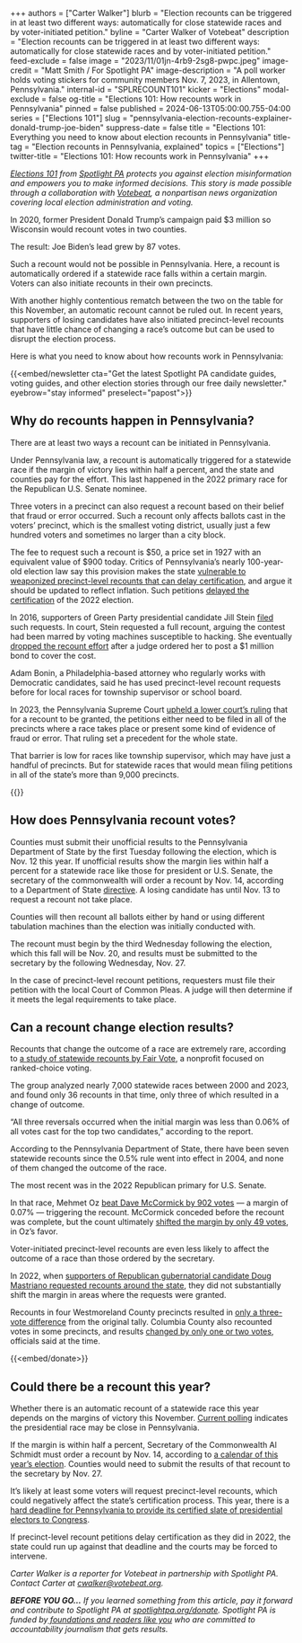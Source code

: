 +++
authors = ["Carter Walker"]
blurb = "Election recounts can be triggered in at least two different ways: automatically for close statewide races and by voter-initiated petition."
byline = "Carter Walker of Votebeat"
description = "Election recounts can be triggered in at least two different ways: automatically for close statewide races and by voter-initiated petition."
feed-exclude = false
image = "2023/11/01jn-4rb9-2sg8-pwpc.jpeg"
image-credit = "Matt Smith / For Spotlight PA"
image-description = "A poll worker holds voting stickers for community members Nov. 7, 2023, in Allentown, Pennsylvania."
internal-id = "SPLRECOUNT101"
kicker = "Elections"
modal-exclude = false
og-title = "Elections 101: How recounts work in Pennsylvania"
pinned = false
published = 2024-06-13T05:00:00.755-04:00
series = ["Elections 101"]
slug = "pennsylvania-election-recounts-explainer-donald-trump-joe-biden"
suppress-date = false
title = "Elections 101: Everything you need to know about election recounts in Pennsylvania"
title-tag = "Election recounts in Pennsylvania, explained"
topics = ["Elections"]
twitter-title = "Elections 101: How recounts work in Pennsylvania"
+++

<a href="https://www.spotlightpa.org/series/elections-101/"><em>Elections 101</em></a><em> from </em><a href="https://www.spotlightpa.org/"><em>Spotlight PA</em></a><em> protects you against election misinformation and empowers you to make informed decisions. This story is made possible through a collaboration with </em><a href="https://www.votebeat.org/"><em>Votebeat</em></a><em>, a nonpartisan news organization covering local election administration and voting.</em>

In 2020, former President Donald Trump’s campaign paid $3 million so Wisconsin would recount votes in two counties.

The result: Joe Biden’s lead grew by 87 votes.

Such a recount would not be possible in Pennsylvania. Here, a recount is automatically ordered if a statewide race falls within a certain margin. Voters can also initiate recounts in their own precincts.

With another highly contentious rematch between the two on the table for this November, an automatic recount cannot be ruled out. In recent years, supporters of losing candidates have also initiated precinct-level recounts that have little chance of changing a race’s outcome but can be used to disrupt the election process.

Here is what you need to know about how recounts work in Pennsylvania:

{{<embed/newsletter cta="Get the latest Spotlight PA candidate guides, voting guides, and other election stories through our free daily newsletter." eyebrow="stay informed" preselect="papost">}}

## Why do recounts happen in Pennsylvania?

There are at least two ways a recount can be initiated in Pennsylvania.

Under Pennsylvania law, a recount is automatically triggered for a statewide race if the margin of victory lies within half a percent, and the state and counties pay for the effort. This last happened in the 2022 primary race for the Republican U.S. Senate nominee.

Three voters in a precinct can also request a recount based on their belief that fraud or error occurred. Such a recount only affects ballots cast in the voters’ precinct, which is the smallest voting district, usually just a few hundred voters and sometimes no larger than a city block.

The fee to request such a recount is $50, a price set in 1927 with an equivalent value of $900 today. Critics of Pennsylvania’s nearly 100-year-old election law say this provision makes the state <a href="https://www.votebeat.org/pennsylvania/2024/03/28/federal-ecra-deadline-certification-election-results-recount-petitions/">vulnerable to weaponized precinct-level recounts that can delay certification</a>, and argue it should be updated to reflect inflation. Such petitions <a href="https://www.votebeat.org/pennsylvania/2022/12/29/23531064/pennsylvania-recount-petitions-certification-delay-history/">delayed the certification</a> of the 2022 election.

In 2016, supporters of Green Party presidential candidate Jill Stein <a href="https://www.politico.com/story/2016/11/stein-moves-for-pennsylvania-recount-231882">filed</a> such requests. In court, Stein requested a full recount, arguing the contest had been marred by voting machines susceptible to hacking. She eventually <a href="https://www.politico.com/story/2016/12/green-party-drops-pennsylvania-recount-bid-232159">dropped the recount effort</a> after a judge ordered her to post a $1 million bond to cover the cost.

Adam Bonin, a Philadelphia-based attorney who regularly works with Democratic candidates, said he has used precinct-level recount requests before for local races for township supervisor or school board.

In 2023, the Pennsylvania Supreme Court <a href="https://www.readingeagle.com/2023/05/12/pa-supreme-court-rejects-berks-gop-election-recount-petitions/">upheld a lower court’s ruling</a> that for a recount to be granted, the petitions either need to be filed in all of the precincts where a race takes place or present some kind of evidence of fraud or error. That ruling set a precedent for the whole state.

That barrier is low for races like township supervisor, which may have just a handful of precincts. But for statewide races that would mean filing petitions in all of the state’s more than 9,000 precincts.

{{<dewey-assistant>}}

## How does Pennsylvania recount votes?

Counties must submit their unofficial results to the Pennsylvania Department of State by the first Tuesday following the election, which is Nov. 12 this year. If unofficial results show the margin lies within half a percent for a statewide race like those for president or U.S. Senate, the secretary of the commonwealth will order a recount by Nov. 14, according to a Department of State <a href="https://www.dos.pa.gov/VotingElections/OtherServicesEvents/Documents/2023-Statewide-Return-and-Recount-Directive.pdf">directive</a>. A losing candidate has until Nov. 13 to request a recount not take place.

Counties will then recount all ballots either by hand or using different tabulation machines than the election was initially conducted with.

The recount must begin by the third Wednesday following the election, which this fall will be Nov. 20, and results must be submitted to the secretary by the following Wednesday, Nov. 27.

In the case of precinct-level recount petitions, requesters must file their petition with the local Court of Common Pleas. A judge will then determine if it meets the legal requirements to take place.

## Can a recount change election results?

Recounts that change the outcome of a race are extremely rare, according to <a href="https://fairvote.org/report/election-recounts-2023/">a study of statewide recounts by Fair Vote</a>, a nonprofit focused on ranked-choice voting.

The group analyzed nearly 7,000 statewide races between 2000 and 2023, and found only 36 recounts in that time, only three of which resulted in a change of outcome.

“All three reversals occurred when the initial margin was less than 0.06% of all votes cast for the top two candidates,” according to the report.

According to the Pennsylvania Department of State, there have been seven statewide recounts since the 0.5% rule went into effect in 2004, and none of them changed the outcome of the race.

The most recent was in the 2022 Republican primary for U.S. Senate.

In that race, Mehmet Oz <a href="https://www.inquirer.com/politics/election/live/pa-republican-senate-recount-results-mehmet-oz-david-mccormick-20220526.html">beat Dave McCormick by 902 votes</a> — a margin of 0.07% — triggering the recount. McCormick conceded before the recount was complete, but the count ultimately <a href="https://www.cnn.com/2022/06/08/politics/recount-pennsylvania-senate-gop-primary-oz-mccormick/index.html">shifted the margin by only 49 votes</a>, in Oz’s favor.

Voter-initiated precinct-level recounts are even less likely to affect the outcome of a race than those ordered by the secretary.

In 2022, when <a href="https://www.inquirer.com/politics/election/doug-mastriano-pa-governor-election-results-recount-petitions-20221123.html">supporters of Republican gubernatorial candidate Doug Mastriano requested recounts around the state</a>, they did not substantially shift the margin in areas where the requests were granted.

Recounts in four Westmoreland County precincts resulted in <a href="https://triblive.com/local/westmoreland/westmoreland-recount-completed-officials-say-no-evidence-of-widespread-errors-found/">only a three-vote difference</a> from the original tally. Columbia County also recounted votes in some precincts, and results <a href="https://www.votebeat.org/pennsylvania/2022/12/1/23488003/recount-petitions-delay-certifications-without-evidence/">changed by only one or two votes</a>, officials said at the time.

{{<embed/donate>}}

## Could there be a recount this year?

Whether there is an automatic recount of a statewide race this year depends on the margins of victory this November. <a href="https://projects.fivethirtyeight.com/polls/president-general/2024/pennsylvania/">Current polling</a> indicates the presidential race may be close in Pennsylvania.

If the margin is within half a percent, Secretary of the Commonwealth Al Schmidt must order a recount by Nov. 14, according to <a href="https://www.dos.pa.gov/VotingElections/CandidatesCommittees/RunningforOffice/Documents/2024%20Pennsylvania%20Election%20Calendar.pdf">a calendar of this year’s election</a>. Counties would need to submit the results of that recount to the secretary by Nov. 27.

It’s likely at least some voters will request precinct-level recounts, which could negatively affect the state’s certification process. This year, there is a <a href="https://www.votebeat.org/pennsylvania/2024/03/28/federal-ecra-deadline-certification-election-results-recount-petitions/">hard deadline for Pennsylvania to provide its certified slate of presidential electors to Congress</a>.

If precinct-level recount petitions delay certification as they did in 2022, the state could run up against that deadline and the courts may be forced to intervene. <em></em>

<em>Carter Walker is a reporter for Votebeat in partnership with Spotlight PA. Contact Carter at </em><a href="mailto:cwalker@votebeat.org"><em>cwalker@votebeat.org</em></a><em>.</em>

<strong><em>BEFORE YOU GO…</em></strong><em> If you learned something from this article, pay it forward and contribute to Spotlight PA at </em><a href="https://www.spotlightpa.org/donate"><em>spotlightpa.org/donate</em></a><em>. Spotlight PA is funded by</em><a href="https://www.spotlightpa.org/support"><em> foundations and readers like you</em></a><em> who are committed to accountability journalism that gets results.</em>

